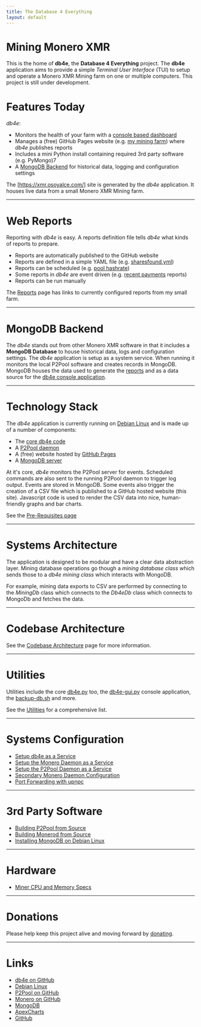 ```yaml
---
title: The Database 4 Everything
layout: default
---
```

<script src="https://cdnjs.cloudflare.com/ajax/libs/PapaParse/5.3.0/papaparse.min.js"></script>
<script src="https://cdn.jsdelivr.net/npm/apexcharts"></script>
<script src="/assets/js/sharesfound/by-miner-sharesfound-30days.js"></script>

# Mining Monero XMR

<div id="wrapper">
  <div id="areaChart">
  </div>
  <div id="barChart">
  </div>
 </div>

This is the home of **db4e**, the **Database 4 Everything**  project. The **db4e** application aims to provide a simple *Terminal User Interface* (TUI) to setup and operate a Monero XMR Mining farm on one or multiple computers. This project is still under development.

# Features Today

*db4e*:

* Monitors the health of your farm with a [console based dashboard](/pages/ops/db4e-gui.py.html)
* Manages a (free) GitHub Pages website (e.g. [my mining farm](https://xmr.osoyalce.com)) where *db4e* publishes reports
* Includes a mini Python install containing required 3rd party software (e.g. PyMongo)7
* A [MongoDB Backend](#mongodb-backend) for historical data, logging and configuration settings

The [https://xmr.osoyalce.com/] site is generated by the *db4e* application. It houses live data from a small Monero XMR Mining farm.

---

# Web Reports

Reporting with *db4e* is easy. A reports definition file tells *db4e* what kinds of reports to prepare.

* Reports are automatically published to the GitHub website
* Reports are defined in a simple YAML file (e.g. [sharesfound.yml](/conf/reports/sharesfound.yml))
* Reports can be scheduled (e.g. [pool hashrate](https://xmr.osoyalce.com/reports/hashrates/Pool-Hashrate-60-Days.html))
* Some reports in *db4e* are event driven (e.g. [recent payments](https://xmr.osoyalce.com/reports/payments/Daily-Payment-60-Days.html) reports)
* Reports can be run manually

The [Reports](https://xmr.osoyalce.com/pages/Reports.html) page has links to currently configured reports from my small farm.

---

# MongoDB Backend

The *db4e* stands out from other Monero XMR software in that it includes a **MongoDB Database** to house historical data, logs and configuration settings. The *db4e* application is setup as a system service. When running it monitors the local P2Pool software and creates records in MongoDB. MongoDB houses the data used to generate the [reports](https://xmr.osoyalce.com/pages/Reports.html) and as a data source for the [db4e console application](/pages/ops/db4e-gui.py.html).

---

# Technology Stack

The *db4e* application is currently running on [Debian Linux](https://www.debian.org/) and is made up of a number of components:

* The [core db4e code](https://github.com/NadimGhaznavi/db4e)
* A [P2Pool daemon](/pages/ops/Building-P2Pool-from-Source.html)
* A (free) website hosted by [GitHub Pages](https://github.com/)
* A [MongoDB server](/pages/ops/Installing-MongoDB.html) 

At it's core, *db4e* monitors the P2Pool server for events. Scheduled commands are also sent to the running P2Pool daemon to trigger log output. Events are stored in MongoDB. Some events also trigger the creation of a CSV file which is published to a GitHub hosted website (this site). Javascript code is used to render the CSV data into nice, human-friendly graphs and bar charts.

See the [Pre-Requisites page](/pages/ops/Pre-Requisites.md)

---

# Systems Architecture

The application is designed to be modular and have a clear data abstraction layer. Mining database operations go though a *mining
database class* which sends those to a *db4e mining class* which interacts with MongoDB.

For example, mining data exports to CSV are performed by connecting to the *MiningDb* class which connects to the *Db4eDb* class which connects to MongoDb and fetches the data.

---

# Codebase Architecture

See the [Codebase Architecture](/pages/ops/Codebase-Architecture.html) page for more information.

---

# Utilities

Utilities include the core [db4e.py](/pages/ops/db4e.py.html) too, the [db4e-gui.py](/pages/ops/db4e-gui.py.html) console application, the [backup-db.sh](/pages/ops/backup-db.sh.html) and more.

See the [Utilities](/pages/ops/Utilities.html) for a comprehensive list.

---

# Systems Configuration

* [Setup db4e as a Service](/pages/ops/Setup-db4e-Service.html)
* [Setup the Monero Daemon as a Service](/pages/ops/Setup-MoneroD-Service.html)
* [Setup the P2Pool Daemon as a Service](/pages/ops/Setup-P2PoolD-Service.html)
* [Secondary Monero Daemon Configuration](/pages/ops/Secondary-Monero-Daemon-Configuration.html)
* [Port Forwarding with upnpc](/pages/ops/upnpc.html)

---

# 3rd Party Software 

* [Building P2Pool from Source](/pages/ops/Building-P2Pool-from-Source.html)
* [Building Monerod from Source](/pages/ops/Building-Monerod-from-Source.html)
* [Installing MongoDB on Debian Linux](/pages/ops/Installing-MongoDB.html)

---

# Hardware

* [Miner CPU and Memory Specs](/pages/ops/Miner-Specs.html)

---

# Donations

Please help keep this project alive and moving forward by [donating](/pages/web/Donations.html).

---

# Links

* [db4e on GitHub](https://github.com/NadimGhaznavi/db4e)
* [Debian Linux](https://www.debian.org/)
* [P2Pool on GitHub](https://github.com/SChernykh/p2pool)
* [Monero on GitHub](https://github.com/monero-project/monero-gui)
* [MongoDB](https://www.mongodb.com/)
* [ApexCharts](https://apexcharts.com/)
* [GitHub](https://github.com/)









